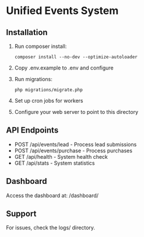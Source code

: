 # Unified Events System

## Installation

1. Run composer install:
   ```
   composer install --no-dev --optimize-autoloader
   ```

2. Copy .env.example to .env and configure

3. Run migrations:
   ```
   php migrations/migrate.php
   ```

4. Set up cron jobs for workers

5. Configure your web server to point to this directory

## API Endpoints

- POST /api/events/lead - Process lead submissions
- POST /api/events/purchase - Process purchases
- GET /api/health - System health check
- GET /api/stats - System statistics

## Dashboard

Access the dashboard at: /dashboard/

## Support

For issues, check the logs/ directory.
